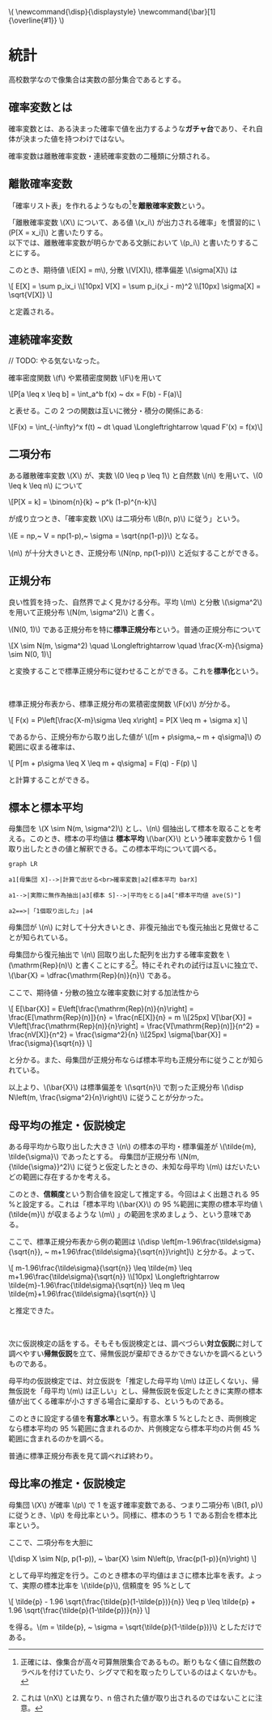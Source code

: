 \\(
    \newcommand{\disp}{\displaystyle}
    \newcommand{\bar}[1]{\overline{#1}}
\\)

# 統計

高校数学なので像集合は実数の部分集合であるとする。

## 確率変数とは

確率変数とは、ある決まった確率で値を出力するような**ガチャ台**であり、それ自体が決まった値を持つわけではない。

確率変数は離散確率変数・連続確率変数の二種類に分類される。

## 離散確率変数

「確率リスト表」を作れるようなもの[^1]を**離散確率変数**という。

「離散確率変数 \\(X\\) について、ある値 \\(x_i\\) が出力される確率」を慣習的に \\(P[X = x_i]\\) と書いたりする。  
以下では、離散確率変数が明らかである文脈において \\(p_i\\) と書いたりすることにする。

このとき、期待値 \\(E[X] = m\\), 分散 \\(V[X]\\), 標準偏差 \\(\sigma[X]\\) は

\\[
    E[X] = \sum p_ix_i \\\\[10px]
    V[X] = \sum p_i(x_i - m)^2 \\\\[10px]
    \sigma[X] = \sqrt{V[X]}
\\]

と定義される。

[^1]: 正確には、像集合が高々可算無限集合であるもの。断りもなく値に自然数のラベルを付けていたり、シグマで和を取ったりしているのはよくないかも。

## 連続確率変数

// TODO: やる気ないなった。

確率密度関数 \\(f\\) や累積密度関数 \\(F\\)を用いて

\\[P[a \leq x \leq b] = \int_a^b f(x) ~ dx = F(b) - F(a)\\]

と表せる。この 2 つの関数は互いに微分・積分の関係にある:

\\[F(x) = \int_{-\infty}^x f(t) ~ dt \quad \Longleftrightarrow \quad F'(x) = f(x)\\]



## 二項分布

ある離散確率変数 \\(X\\) が、実数 \\(0 \leq p \leq 1\\) と自然数 \\(n\\) を用いて、\\(0 \leq k \leq n\\) について

\\[P[X = k] = \binom{n}{k} ~ p^k (1-p)^{n-k}\\]

が成り立つとき、「確率変数 \\(X\\) は二項分布 \\(B(n, p)\\) に従う」という。

\\(E = np,~ V = np(1-p),~ \sigma = \sqrt{np(1-p)}\\) となる。

\\(n\\) が十分大きいとき、正規分布 \\(N(np, np(1-p))\\) と近似することができる。


## 正規分布

良い性質を持った、自然界でよく見かける分布。平均 \\(m\\) と分散 \\(\sigma^2\\) を用いて正規分布 \\(N(m, \sigma^2)\\) と書く。

\\(N(0, 1)\\) である正規分布を特に**標準正規分布**という。普通の正規分布について

\\[X \sim N(m, \sigma^2) \quad \Longleftrightarrow \quad \frac{X-m}{\sigma} \sim N(0, 1)\\]

と変換することで標準正規分布に従わせることができる。これを**標準化**という。

<br>

標準正規分布表から、標準正規分布の累積密度関数 \\(F(x)\\) が分かる。

\\[
    F(x) = P\left[\frac{X-m}\sigma \leq x\right] = P[X \leq m + \sigma x]
\\]

であるから、正規分布から取り出した値が \\([m + p\sigma,~ m + q\sigma]\\) の範囲に収まる確率は、

\\[
    P[m + p\sigma \leq X \leq m + q\sigma] = F(q) - F(p)
\\]

と計算することができる。



## 標本と標本平均

母集団を \\(X \sim N(m, \sigma^2)\\) とし、\\(n\\) 個抽出して標本を取ることを考える。このとき、標本の平均値は **標本平均** \\(\bar{X}\\) という確率変数から 1 個取り出したときの値と解釈できる。この標本平均について調べる。

```mermaid
graph LR

a1[母集団 X]-->|計算で出せる<br>確率変数|a2[標本平均 barX]

a1-->|実際に無作為抽出|a3[標本 S]-->|平均をとる|a4["標本平均値 ave(S)"]

a2==>|「1個取り出した」|a4
```

母集団が \\(n\\) に対して十分大きいとき、非復元抽出でも復元抽出と見做せることが知られている。

母集団から復元抽出で \\(n\\) 回取り出した配列を出力する確率変数を \\(\mathrm{Rep}(n)\\) と書くことにする[^2]。特にそれぞれの試行は互いに独立で、\\(\bar{X} = \dfrac{\mathrm{Rep}(n)}{n}\\) である。

ここで、期待値・分散の独立な確率変数に対する加法性から

\\[
    E[\bar{X}] = E\left[\frac{\mathrm{Rep}(n)}{n}\right] = \frac{E[\mathrm{Rep}(n)]}{n} = \frac{nE[X]}{n} = m \\\\[25px]
    V[\bar{X}] = V\left[\frac{\mathrm{Rep}(n)}{n}\right] = \frac{V[\mathrm{Rep}(n)]}{n^2} = \frac{nV[X]}{n^2} = \frac{\sigma^2}{n} \\\\[25px]
    \sigma[\bar{X}] = \frac{\sigma}{\sqrt{n}}
\\]

と分かる。また、母集団が正規分布ならば標本平均も正規分布に従うことが知られている。

以上より、\\(\bar{X}\\) は標準偏差を \\(\sqrt{n}\\) で割った正規分布 \\(\disp N\left(m, \frac{\sigma^2}{n}\right)\\) に従うことが分かった。


[^2]: これは \\(nX\\) とは異なり、n 倍された値が取り出されるのではないことに注意。


## 母平均の推定・仮説検定

ある母平均から取り出した大きさ \\(n\\) の標本の平均・標準偏差が \\(\tilde{m}, \tilde{\sigma}\\) であったとする。
母集団が正規分布 \\(N(m, {\tilde{\sigma}}^2)\\) に従うと仮定したときの、未知な母平均 \\(m\\) はだいたいどの範囲に存在するかを考える。

このとき、**信頼度**という割合値を設定して推定する。今回はよく出題される 95 %と設定する。これは「標本平均 \\(\bar{X}\\) の 95 %範囲に実際の標本平均値 \\(\tilde{m}\\) が収まるような \\(m\\) 」の範囲を求めましょう、という意味である。

ここで、標準正規分布表から例の範囲は \\(\disp \left[m-1.96\frac{\tilde\sigma}{\sqrt{n}}, ~ m+1.96\frac{\tilde\sigma}{\sqrt{n}}\right]\\) と分かる。よって、

\\[
    m-1.96\frac{\tilde\sigma}{\sqrt{n}} \leq \tilde{m} \leq m+1.96\frac{\tilde\sigma}{\sqrt{n}} \\\\[10px]
    \Longleftrightarrow \tilde{m}-1.96\frac{\tilde\sigma}{\sqrt{n}} \leq m \leq \tilde{m}+1.96\frac{\tilde\sigma}{\sqrt{n}}
\\]

と推定できた。

<br>

次に仮説検定の話をする。そもそも仮説検定とは、調べづらい**対立仮説**に対して調べやすい**帰無仮説**を立て、帰無仮説が棄却できるかできないかを調べるというものである。

母平均の仮説検定では、対立仮説を「推定した母平均 \\(m\\) は正しくない」、帰無仮説を「母平均 \\(m\\) は正しい」とし、帰無仮説を仮定したときに実際の標本値が出てくる確率が小さすぎる場合に棄却する、というものである。

このときに設定する値を**有意水準**という。有意水準 5 %としたとき、両側検定なら標本平均の 95 %範囲に含まれるのか、片側検定なら標本平均の片側 45 %範囲に含まれるのかを調べる。

普通に標準正規分布表を見て調べれば終わり。


## 母比率の推定・仮説検定

母集団 \\(X\\) が確率 \\(p\\) で 1 を返す確率変数である、つまり二項分布 \\(B(1, p)\\) に従うとき、\\(p\\) を母比率という。同様に、標本のうち 1 である割合を標本比率という。

ここで、二項分布を大胆に

\\[\disp X \sim N(p, p(1-p)), ~ \bar{X} \sim N\left(p, \frac{p(1-p)}{n}\right) \\]

として母平均推定を行う。このとき標本の平均値はまさに標本比率を表す。よって、実際の標本比率を \\(\tilde{p}\\), 信頼度を 95 %として

\\[
    \tilde{p} - 1.96 \sqrt{\frac{\tilde{p}(1-\tilde{p})}{n}} \leq p \leq \tilde{p} + 1.96 \sqrt{\frac{\tilde{p}(1-\tilde{p})}{n}}
\\]

を得る。\\(m = \tilde{p}, ~ \sigma = \sqrt{\tilde{p}(1-\tilde{p})}\\) としただけである。
